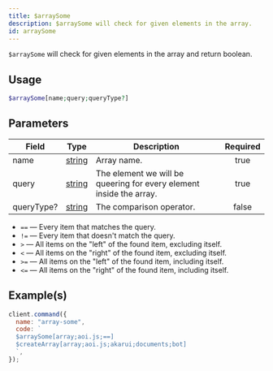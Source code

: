 ```yaml
---
title: $arraySome
description: $arraySome will check for given elements in the array.
id: arraySome
---
```


`$arraySome` will check for given elements in the array and return boolean.

## Usage

```php
$arraySome[name;query;queryType?]
```

## Parameters

| Field      | Type                                                                                              | Description                                                         | Required |
| ---------- | ------------------------------------------------------------------------------------------------- | ------------------------------------------------------------------- | :------: |
| name       | [string](https://developer.mozilla.org/en-US/docs/Web/JavaScript/Reference/Global_Objects/String) | Array name.                                                         |   true   |
| query      | [string](https://developer.mozilla.org/en-US/docs/Web/JavaScript/Reference/Global_Objects/String) | The element we will be queering for every element inside the array. |   true   |
| queryType? | [string](https://developer.mozilla.org/en-US/docs/Web/JavaScript/Reference/Global_Objects/String) | The comparison operator.                                            |  false   |

- `==` — Every item that matches the query.
- `!=` — Every item that doesn't match the query.
- `>` — All items on the "left" of the found item, excluding itself.
- `<` — All items on the "right" of the found item, excluding itself.
- `>=` — All items on the "left" of the found item, including itself.
- `<=` — All items on the "right" of the found item, including itself.

## Example(s)

```javascript
client.command({
  name: "array-some",
  code: `
  $arraySome[array;aoi.js;==]
  $createArray[array;aoi.js;akarui;documents;bot]
  `,
});
```
